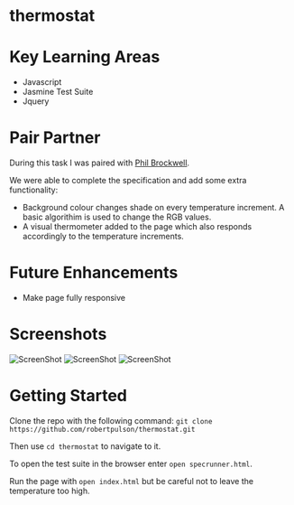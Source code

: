 # thermostat

# Key Learning Areas

* Javascript
* Jasmine Test Suite
* Jquery

# Pair Partner

During this task I was paired with [Phil Brockwell](https://github.com/robertpulson). 

We were able to complete the specification and add some extra functionality:

* Background colour changes shade on every temperature increment. A basic algorithim is used to change the RGB values.
* A visual thermometer added to the page which also responds accordingly to the temperature increments.

# Future Enhancements

* Make page fully responsive

# Screenshots

![ScreenShot](https://github.com/robertpulson/thermostat/blob/master/screenshots/Screen%20Shot%202015-04-27%20at%2014.43.44.png?raw=true)
![ScreenShot](https://github.com/robertpulson/thermostat/blob/master/screenshots/Screen%20Shot%202015-04-27%20at%2014.44.00.png?raw=true)
![ScreenShot](https://github.com/robertpulson/thermostat/blob/master/screenshots/Screen%20Shot%202015-04-27%20at%2014.44.20.png?raw=true)

# Getting Started

Clone the repo with the following command: `git clone https://github.com/robertpulson/thermostat.git`

Then use `cd thermostat` to navigate to it.

To open the test suite in the browser enter `open specrunner.html`.

Run the page with `open index.html` but be careful not to leave the temperature too high.
